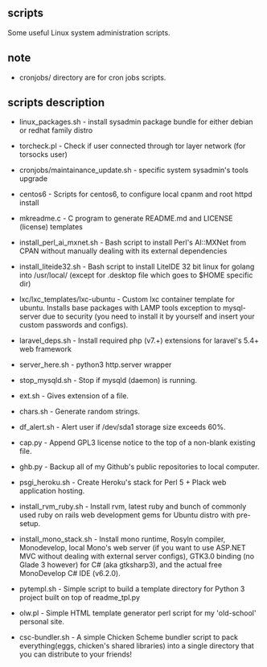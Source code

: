 scripts
-------
Some useful Linux system administration scripts.

note
----
* cronjobs/ directory are for cron jobs scripts.

scripts description
---
* linux_packages.sh - install sysadmin package bundle for either debian or redhat family distro

* torcheck.pl -  Check if user connected through tor layer network (for torsocks user)

* cronjobs/maintainance_update.sh - specific system sysadmin's tools upgrade

* centos6 - Scripts for centos6, to configure local cpanm and root httpd install

* mkreadme.c - C program to generate README.md and LICENSE (license) templates

* install_perl_ai_mxnet.sh - Bash script to install Perl's AI::MXNet from CPAN without manually dealing with its external dependencies

* install_liteide32.sh - Bash script to install LiteIDE 32 bit linux for golang into /usr/local/ (except for .desktop file which goes to $HOME specific dir)

* lxc/lxc_templates/lxc-ubuntu - Custom lxc container template for ubuntu. Installs base packages with LAMP tools exception to mysql-server due to security (you need to install it by yourself and insert your custom passwords and configs).

* laravel_deps.sh - Install required php (v7.+) extensions for laravel's 5.4+ web framework

* server_here.sh - python3 http.server wrapper

* stop_mysqld.sh - Stop if mysqld (daemon) is running.

* ext.sh - Gives extension of a file.

* chars.sh - Generate random strings.

* df_alert.sh - Alert user if /dev/sda1 storage size exceeds 60%.

* cap.py - Append GPL3 license notice to the top of a non-blank existing file.

* ghb.py - Backup all of my Github's public repositories to local computer.

* psgi_heroku.sh - Create Heroku's stack for Perl 5 + Plack web application hosting.

* install_rvm_ruby.sh - Install rvm, latest ruby and bunch of commonly used ruby on rails web development gems for Ubuntu distro with pre-setup.

* install_mono_stack.sh - Install mono runtime, Rosyln compiler, Monodevelop, local Mono's web server (if you want to use ASP.NET MVC without dealing with external server configs), GTK3.0 binding (no Glade 3 however) for C# (aka gtksharp3), and the actual free MonoDevelop C# IDE (v6.2.0).

* pytempl.sh - Simple script to build a template directory for Python 3 project built on top of readme_tpl.py

* olw.pl - Simple HTML template generator perl script for my 'old-school' personal site.

* csc-bundler.sh - A simple Chicken Scheme bundler script to pack everything(eggs, chicken's shared libraries) into a single directory that you can distribute to your friends!
